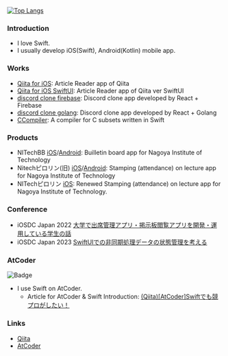[![Top Langs](https://github-readme-stats-git-masterrstaa-rickstaa.vercel.app/api/top-langs/?username=kntkymt&layout=compact)](https://github.com/anuraghazra/github-readme-stats)

### Introduction
- I love Swift.
- I usually develop iOS(Swift), Android(Kotlin) mobile app.

### Works
- [Qiita for iOS](https://github.com/kntkymt/Qiita_for_iOS): Article Reader app of Qiita
- [Qiita for iOS SwiftUI](https://github.com/kntkymt/Qiita_for_iOS_SwiftUI): Article Reader app of Qiita ver SwiftUI
- [discord clone firebase](https://github.com/kntkymt/discord_clone_firebase): Discord clone app developed by React + Firebase
- [discord clone golang](https://github.com/kntkymt/discord_clone_golang): Discord clone app developed by React + Golang
- [CCompiler](https://github.com/kntkymt/CCompiler): A compiler for C subsets written in Swift
    
### Products
- NITechBB [iOS](https://apps.apple.com/us/app/id1525858812)/[Android](https://play.google.com/store/apps/details?id=com.c0de_mattari.nitechbb): Builletin board app for Nagoya Institute of Technology
- Nitechピロリン(旧) [iOS](https://apps.apple.com/us/app/id1449703640)/[Android](https://play.google.com/store/apps/details?id=jp.ac.nitech.pyrroline): Stamping (attendance) on lecture app for Nagoya Institute of Technology
- NITechピロリン [iOS](https://apps.apple.com/us/app/id1584907746): Renewed Stamping (attendance) on lecture app for Nagoya Institute of Technology.

### Conference
- iOSDC Japan 2022 [大学で出席管理アプリ・掲示板閲覧アプリを開発・運用している学生の話](https://fortee.jp/iosdc-japan-2022/proposal/f4ca136c-710e-4373-8b4c-1a4265ff5ed7)
- iOSDC Japan 2023 [SwiftUIでの非同期処理データの状態管理を考える](https://fortee.jp/iosdc-japan-2023/proposal/a4c24d91-094d-443c-97ba-27d648e6b2e0)

### AtCoder

![Badge](https://cp-logo.vercel.app/atcoder/kntkymt)

- I use Swift on AtCoder.
    - Article for AtCoder & Swift Introduction: [(Qiita)[AtCoder]Swiftでも競プロがしたい！](https://qiita.com/kntkymt/items/4f02c6b90462f354de6d)

### Links
- [Qiita](https://qiita.com/kntkymt)
- [AtCoder](https://atcoder.jp/users/kntkymt)
